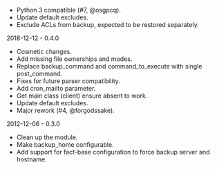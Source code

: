 * Python 3 compatible (#7, @osgpcq).
* Update default excludes.
* Exclude ACLs from backup, expected to be restored separately.

2018-12-12 - 0.4.0
* Cosmetic changes.
* Add missing file ownerships and modes.
* Replace backup_command and command_to_execute with single post_command.
* Fixes for future parser compatibility.
* Add cron_mailto parameter.
* Get main class (client) ensure absent to work.
* Update default excludes.
* Major rework (#4, @forgodssake).

2012-12-06 - 0.3.0
* Clean up the module.
* Make backup_home configurable.
* Add support for fact-base configuration to force backup server and hostname.

